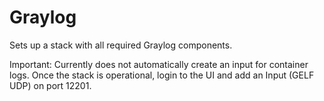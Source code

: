 # Graylog

Sets up a stack with all required Graylog components.

Important: Currently does not automatically create an input for container logs.
Once the stack is operational, login to the UI and add an Input (GELF UDP) on port 12201.
